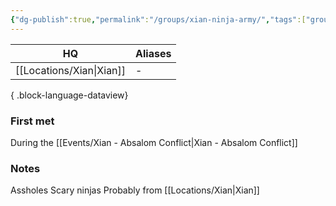 ```yaml
---
{"dg-publish":true,"permalink":"/groups/xian-ninja-army/","tags":["group"],"dgShowLocalGraph":true,"noteIcon":"group","created":"2023-12-28T16:19:07.078+01:00","updated":"2024-01-10T00:12:29.933+01:00"}
---
```


| HQ       | Aliases |
| -------- | ------- |
| [[Locations/Xian\|Xian]] | \-      |

{ .block-language-dataview}
### First met
During the [[Events/Xian - Absalom Conflict\|Xian - Absalom Conflict]]
### Notes
Assholes
Scary ninjas
Probably from [[Locations/Xian\|Xian]]